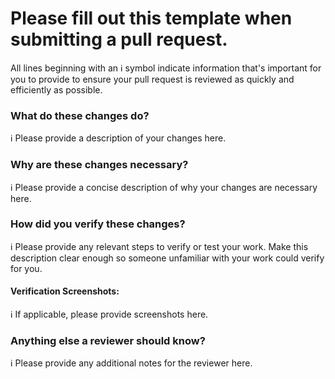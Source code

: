 
# Please fill out this template when submitting a pull request.
All lines beginning with an ℹ symbol indicate information that's important for you to provide to ensure your pull request is reviewed as quickly and efficiently as possible.

### What do these changes do?
ℹ Please provide a description of your changes here.

### Why are these changes necessary?
ℹ Please provide a concise description of why your changes are necessary here.

### How did you verify these changes?
ℹ Please provide any relevant steps to verify or test your work. Make this description
clear enough so someone unfamiliar with your work could verify for you.

#### Verification Screenshots:
ℹ If applicable, please provide screenshots here.

### Anything else a reviewer should know?
ℹ Please provide any additional notes for the reviewer here.
